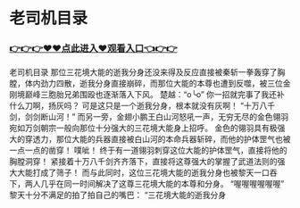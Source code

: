 # 老司机目录

### <a href="https://github.com/xinfue/dunp/issues/2">👉👉👉♥♥点此进入♥观看入口👈👉👉</a>

老司机目录
那位三花境大能的逝我分身还没来得及反应直接被秦斩一拳轰穿了胸膛，体内劲力四散，逝我分身直接崩碎，而那位大能的本尊也遭到反噬，被三位金刚境巅峰三胞胎兄弟围殴也逐渐落入下风。
    楚越：“o╰o”
    你一招就完事了我还补什么刀啊，扬灰吗？
    可是这只是一个逝我分身，根本就没有灰啊！
    “十万八千剑，剑剑断山河！”
    而另一旁，金翅小鹏王白山河怒吼一声，无穷无尽的金色翎羽宛如万剑朝宗一般向那位十分强大的三花境大能身上招呼。
    金色的翎羽具有极强大的穿透力，那位大能的兵器直接被白山河的本命兵器斩碎，而他的护体罡气也被一点一点的凿穿！
    噗呲！
    终于有一道翎羽刺穿这位大能的护体罡气，直接将他的胸膛洞穿！
    紧接着十万八千剑齐齐落下，直接将这尊强大的掌握了武道法则的强大大能打成了筛子！
    而与此同时，这位三花境大能的逝我分身也被黎天一口吞下，两人几乎在同一时间解决了这尊三花境大能的本尊和分身。
    “喔喔喔喔喔喔”
    黎天十分不满足的拍了拍自己的嘴巴：
    “三花境大能的逝我分身
